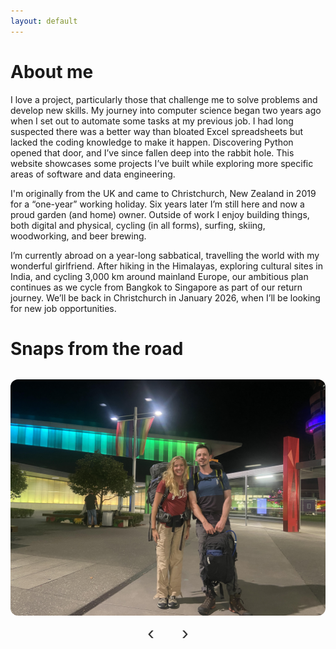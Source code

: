 ```yaml
---
layout: default
---
```


# About me
I love a project, particularly those that challenge me to solve problems and develop new skills. My journey into computer science began two years ago when I set out to automate some tasks at my previous job. I had long suspected there was a better way than bloated Excel spreadsheets but lacked the coding knowledge to make it happen. Discovering Python opened that door, and I’ve since fallen deep into the rabbit hole. This website showcases some projects I’ve built while exploring more specific areas of software and data engineering.

I'm originally from the UK and came to Christchurch, New Zealand in 2019 for a “one-year” working holiday. Six years later I’m still here and now a proud garden (and home) owner. Outside of work I enjoy building things, both digital and physical, cycling (in all forms), surfing, skiing, woodworking, and beer brewing.

I’m currently abroad on a year-long sabbatical, travelling the world with my wonderful girlfriend. After hiking in the Himalayas, exploring cultural sites in India, and cycling 3,000 km around mainland Europe, our ambitious plan continues as we cycle from Bangkok to Singapore as part of our return journey. We’ll be back in Christchurch in January 2026, when I’ll be looking for new job opportunities.

# Snaps from the road
<!-- Image Carousel -->
<div class="image-carousel">
  <div class="carousel-container">
    <img class="carousel-image active" src="/assets/img/image1.jpg" alt="Image 1">
    <img class="carousel-image" src="/assets/img/image2.jpg" alt="Image 2">
    <img class="carousel-image" src="/assets/img/image3.jpg" alt="Image 3">
    <img class="carousel-image" src="/assets/img/image4.jpg" alt="Image 4">
    <img class="carousel-image" src="/assets/img/image5.jpg" alt="Image 5">
    <img class="carousel-image" src="/assets/img/image6.jpg" alt="Image 6">
    <img class="carousel-image" src="/assets/img/image7.jpg" alt="Image 7">
    <img class="carousel-image" src="/assets/img/image8.jpg" alt="Image 8">
    <img class="carousel-image" src="/assets/img/image9.jpg" alt="Image 9">
    <img class="carousel-image" src="/assets/img/image10.jpg" alt="Image 10">
  </div>
  <div class="carousel-controls">
    <button class="carousel-prev">‹</button>
    <div class="carousel-dots"></div>
    <button class="carousel-next">›</button>
  </div>
</div>

<style>
.image-carousel {
  display: flex;
  flex-direction: column;
  align-items: flex-start;
  width: 100%;
  margin: 2rem auto;
}

.carousel-container {
  position: relative;
  width: 100%;
  max-width: 850px;
  aspect-ratio: 16 / 9;
  overflow: hidden;
  border-radius: 12px;
  transition: all 0.3s ease;
  margin: 0;
}

.carousel-image {
  position: absolute;
  top: 0;
  left: 0;
  width: 100%;
  height: 100%;
  object-fit: cover;
  opacity: 0;
  transition: opacity 0.6s ease;
}

.carousel-image.active {
  opacity: 1;
}

.carousel-controls {
  display: flex;
  justify-content: center;
  align-items: center;
  margin-top: 0.5rem;
  gap: 1rem;
  width: 100%;
}

.carousel-prev,
.carousel-next {
  background: none;
  border: none;
  font-size: 2rem;
  cursor: pointer;
  color: #333;
  transition: color 0.3s ease;
}

.carousel-prev:hover,
.carousel-next:hover {
  color: #007acc;
}

.carousel-dots {
  display: flex;
  gap: 0.5rem;
}

.carousel-dots button {
  width: 10px;
  height: 10px;
  border-radius: 50%;
  border: none;
  background: #ccc;
  cursor: pointer;
}

.carousel-dots button.active {
  background: #007acc;
}

/* Medium screens (tablet to small desktop) */
@media (min-width: 701px) and (max-width: 1200px) {
  .carousel-container {
    width: 100%;
    max-width: none;
    aspect-ratio: 4 / 3;
    margin-left: 0;
  }
}

/* Small screens (mobile) */
@media (max-width: 700px) {
  .image-carousel {
    align-items: center;
  }
  .carousel-container {
    width: 100%;
    margin: 0 auto;
    aspect-ratio: 1 / 1;
  }
}
</style>




